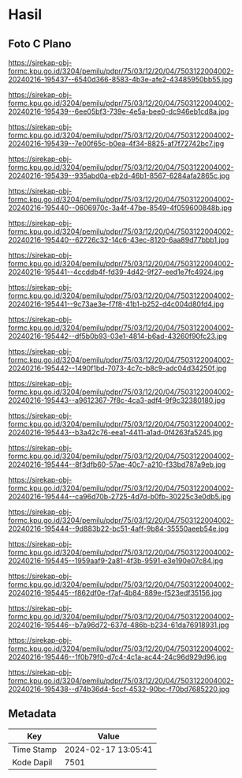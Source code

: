 # Hasil

## Foto C Plano

https://sirekap-obj-formc.kpu.go.id/3204/pemilu/pdpr/75/03/12/20/04/7503122004002-20240216-195437--6540d366-8583-4b3e-afe2-43485950bb55.jpg

https://sirekap-obj-formc.kpu.go.id/3204/pemilu/pdpr/75/03/12/20/04/7503122004002-20240216-195439--6ee05bf3-739e-4e5a-bee0-dc946eb1cd8a.jpg

https://sirekap-obj-formc.kpu.go.id/3204/pemilu/pdpr/75/03/12/20/04/7503122004002-20240216-195439--7e00f65c-b0ea-4f34-8825-af7f72742bc7.jpg

https://sirekap-obj-formc.kpu.go.id/3204/pemilu/pdpr/75/03/12/20/04/7503122004002-20240216-195439--935abd0a-eb2d-46b1-8567-6284afa2865c.jpg

https://sirekap-obj-formc.kpu.go.id/3204/pemilu/pdpr/75/03/12/20/04/7503122004002-20240216-195440--0606970c-3a4f-47be-8549-4f059600848b.jpg

https://sirekap-obj-formc.kpu.go.id/3204/pemilu/pdpr/75/03/12/20/04/7503122004002-20240216-195440--62726c32-14c6-43ec-8120-6aa89d77bbb1.jpg

https://sirekap-obj-formc.kpu.go.id/3204/pemilu/pdpr/75/03/12/20/04/7503122004002-20240216-195441--4ccddb4f-fd39-4d42-9f27-eed1e7fc4924.jpg

https://sirekap-obj-formc.kpu.go.id/3204/pemilu/pdpr/75/03/12/20/04/7503122004002-20240216-195441--9c73ae3e-f7f8-41b1-b252-d4c004d80fd4.jpg

https://sirekap-obj-formc.kpu.go.id/3204/pemilu/pdpr/75/03/12/20/04/7503122004002-20240216-195442--df5b0b93-03e1-4814-b6ad-43260f90fc23.jpg

https://sirekap-obj-formc.kpu.go.id/3204/pemilu/pdpr/75/03/12/20/04/7503122004002-20240216-195442--1490f1bd-7073-4c7c-b8c9-adc04d34250f.jpg

https://sirekap-obj-formc.kpu.go.id/3204/pemilu/pdpr/75/03/12/20/04/7503122004002-20240216-195443--a9612367-7f8c-4ca3-adf4-9f9c32380180.jpg

https://sirekap-obj-formc.kpu.go.id/3204/pemilu/pdpr/75/03/12/20/04/7503122004002-20240216-195443--b3a42c76-eea1-4411-a1ad-0f4263fa5245.jpg

https://sirekap-obj-formc.kpu.go.id/3204/pemilu/pdpr/75/03/12/20/04/7503122004002-20240216-195444--8f3dfb60-57ae-40c7-a210-f33bd787a9eb.jpg

https://sirekap-obj-formc.kpu.go.id/3204/pemilu/pdpr/75/03/12/20/04/7503122004002-20240216-195444--ca96d70b-2725-4d7d-b0fb-30225c3e0db5.jpg

https://sirekap-obj-formc.kpu.go.id/3204/pemilu/pdpr/75/03/12/20/04/7503122004002-20240216-195444--9d883b22-bc51-4aff-9b84-35550aeeb54e.jpg

https://sirekap-obj-formc.kpu.go.id/3204/pemilu/pdpr/75/03/12/20/04/7503122004002-20240216-195445--1959aaf9-2a81-4f3b-9591-e3e190e07c84.jpg

https://sirekap-obj-formc.kpu.go.id/3204/pemilu/pdpr/75/03/12/20/04/7503122004002-20240216-195445--f862df0e-f7af-4b84-889e-f523edf35156.jpg

https://sirekap-obj-formc.kpu.go.id/3204/pemilu/pdpr/75/03/12/20/04/7503122004002-20240216-195446--b7a96d72-637d-486b-b234-61da76918931.jpg

https://sirekap-obj-formc.kpu.go.id/3204/pemilu/pdpr/75/03/12/20/04/7503122004002-20240216-195446--1f0b79f0-d7c4-4c1a-ac44-24c96d929d96.jpg

https://sirekap-obj-formc.kpu.go.id/3204/pemilu/pdpr/75/03/12/20/04/7503122004002-20240216-195438--d74b36d4-5ccf-4532-90bc-f70bd7685220.jpg


## Metadata

| Key        | Value               |
| ---------- | ------------------- |
| Time Stamp | 2024-02-17 13:05:41 |
| Kode Dapil | 7501                |



